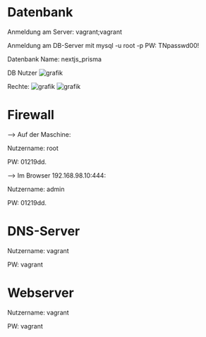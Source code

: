 # Datenbank

Anmeldung am Server: vagrant;vagrant

Anmeldung am DB-Server mit mysql -u root -p 
PW: TNpasswd00!


Datenbank Name: nextjs_prisma

DB Nutzer
![grafik](https://user-images.githubusercontent.com/44226321/211500920-7fa70d6a-37d1-4b0a-9784-335e7a73a046.png)

Rechte: ![grafik](https://user-images.githubusercontent.com/44226321/211504807-81fb0dbc-13b0-48c9-a582-90acaacee7d5.png)
![grafik](https://user-images.githubusercontent.com/44226321/211505736-ba5e582c-a310-425f-9c59-b216e6622cc1.png)

# Firewall
--> Auf der Maschine:

Nutzername: root

PW: 01219dd.


--> Im Browser 192.168.98.10:444:

Nutzername: admin

PW: 01219dd.

# DNS-Server

Nutzername: vagrant

PW: vagrant

# Webserver

Nutzername: vagrant

PW: vagrant
